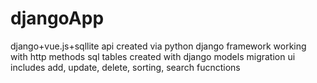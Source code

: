 # djangoApp
django+vue.js+sqllite
api created via python django framework working with http methods
sql tables created with django models migration
ui includes add, update, delete, sorting, search fucnctions

